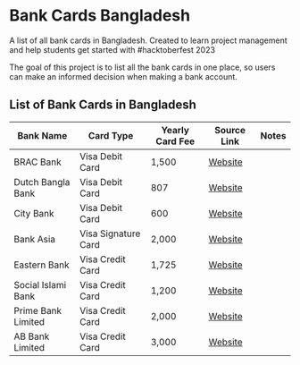 # Bank Cards Bangladesh
A list of all bank cards in Bangladesh. Created to learn project management and help students get started with #hacktoberfest 2023

The goal of this project is to list all the bank cards in one place, so users can make an informed decision when making a bank account.

## List of Bank Cards in Bangladesh

| Bank Name  | Card Type  | Yearly Card Fee  | Source Link  | Notes  |
|---|---|---|---|---|
| BRAC Bank  | Visa Debit Card  | 1,500  | [Website](https://www.bracbank.com/schedule_of_charges_credit_card.html)  |   |
| Dutch Bangla Bank | Visa Debit Card  | 807  | [Website](https://www.dutchbanglabank.com/schedule_charge/credit-cards-charges.pdf)  |   |
| City Bank  | Visa Debit Card  | 600   | [Website](https://www.thecitybank.com/download/VISA-Credit-Cards-Fees-Charges.pdf) |   |
| Bank Asia  | Visa Signature Card  | 2,000   | [Website](https://www.bankasia-bd.com/assets/downloads/Fess-and-charges-09.07.2023-05.pdf)   |   |
| Eastern Bank  | Visa Credit Card  | 1,725  | [Website](https://www.ebl.com.bd/assets/home/schedule/SOC-Cards_-Effective-from-November-2023.pdf) |   |
| Social Islami Bank  | Visa Credit Card  | 1,200   | [Website](https://www.siblbd.com/retail-cards/Schedule-of-Charges)  |   |
| Prime Bank Limited | Visa Credit Card  | 2,000   | [Website](https://www.primebank.com.bd/assets/downloads/1688382349_soc_card_March_2023.pdf)  |   |
| AB Bank Limited | Visa Credit Card  | 3,000   | [Website](https://abbl.com/wp-content/uploads/2023/10/Schedule-of-Charges-17-10-23.pdf)  |   |
